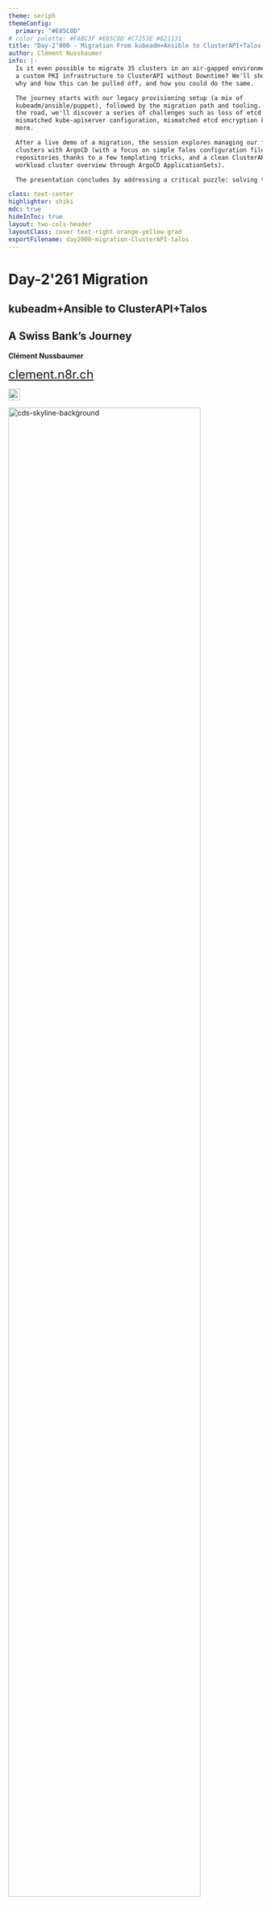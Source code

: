 ```yaml
---
theme: seriph
themeConfig:
  primary: "#E85C0D"
# color palette: #FABC3F #E85C0D #C7253E #821131
title: "Day-2’000 - Migration From kubeadm+Ansible to ClusterAPI+Talos: A Swiss Bank’s Journey"
author: Clément Nussbaumer
info: |-
  Is it even possible to migrate 35 clusters in an air-gapped environment with
  a custom PKI infrastructure to ClusterAPI without Downtime? We'll show you
  why and how this can be pulled off, and how you could do the same.

  The journey starts with our legacy provisioning setup (a mix of
  kubeadm/ansible/puppet), followed by the migration path and tooling. Along
  the road, we'll discover a series of challenges such as loss of etcd quorum,
  mismatched kube-apiserver configuration, mismatched etcd encryption keys, and
  more.

  After a live demo of a migration, the session explores managing our fleet of
  clusters with ArgoCD (with a focus on simple Talos configuration files in our
  repositories thanks to a few templating tricks, and a clean ClusterAPI
  workload cluster overview through ArgoCD ApplicationSets).

  The presentation concludes by addressing a critical puzzle: solving the chicken/egg bootstrapping problem of the first ClusterAPI management cluster(s).

class: text-center
highlighter: shiki
mdc: true
hideInToc: true
layout: two-cols-header
layoutClass: cover text-right orange-yellow-grad
exportFilename: day2000-migration-ClusterAPI-talos
---
```


# Day-2'261 Migration
## kubeadm+Ansible to ClusterAPI+Talos

## A Swiss Bank’s Journey

**Clément Nussbaumer**

<a href="https://clement.n8r.ch/en/articles/" style="font-size: 1.5rem;" target="_blank" alt="Blog" class="absolute right-8rem top-25rem m-6 text-xl">clement.n8r.ch</a>

<img src="./images/Jura.png" width="23rem" class="absolute right-6rem top-25rem m-6 text-xl" alt="Jura flag">

<a href="https://www.linkedin.com/in/clement-j-m-nussbaumer/" target="_blank" alt="Blog"
  class="absolute right-4rem top-25rem m-6  text-xl icon-btn opacity-100 !border-none "><carbon-logo-linkedin />
</a>

<a href="https://github.com/clementnuss" target="_blank" alt="GitHub"
  class="absolute right-2rem top-25rem m-6 text-xl icon-btn opacity-100 !border-none"><carbon-logo-github />
</a>

<img src="./images/CDS2025-hero-skyline.svg" width="87%" class="absolute justify-items-center bottom-1rem" alt="cds-skyline-background">
<img src="./images/CDS2025-hero-text.svg" width="30%" class="absolute top-10rem left-2rem m-0" alt="CDS 2025 logo">

<style>
.orange-yellow-grad {
  background: linear-gradient(90deg, #ffb300 0%, #e5ff71 100%);;
}
.orange-yellow-grad h1,
.orange-yellow-grad h2,
.orange-yellow-grad p,
.orange-yellow-grad strong,
.orange-yellow-grad a {
  color: #333333 !important;
}
</style>

---

# Longevity of a K8s Cluster

How old can your clusters get?

<div class="grid grid-cols-5 gap-4">
<div class="col-span-2 flex flex-col flex-items-start">

<br>
<br>
<br>


```console
$ kubectl get namespace kube-system
NAME          STATUS   AGE
kube-system   Active   6y70d
```

```console
     6 years (365.25 days)
 +  70 days
= 2261 days
```

</div>

<div place-items="center" class="flex col-span-3">
<figure>
  <img border="rounded" src="./images/old-cluster.jpg" width="90%" alt="">
</figure>
</div>
</div>

---
src: ./slides/intro-pf.md
---
---

# Starting Point
Legacy cluster provisioning

<div class="grid grid-cols-5 gap-4">
<div class="col-span-2">

1. provision Debian VMs (terraform)
1. deploy/configure base tools
1. register nodes in `inventory.yml`
1. run Ansible playbook:
   - render config files, base manifests, ...
   - run `kubeadm` commands
1. configure ArgoCD integration

</div>
<div class="col-span-3">
<figure>
  <img border="rounded" src="./images/clusters-pipeline.png" width="100%" alt="">
  <footer><cite style="font-size: 70%;display: block;text-align: center;" >Current cluster provisioning pipeline overview</cite></footer>
</figure>
</div>
</div>

<!-- 
base tools: log collection, ssh access control, security tools
-->

---

# ClusterAPI

<div class="grid grid-cols-5 gap-4">
<div class="col-span-3">

<figure>
  <img border="rounded" src="./images/clusterapi-overview.png" width="100%" alt="">
</figure>


</div>
<div class="col-span-2 flex flex-col flex-items-start">

```console
$ kubectl get clusters --all-namespaces
NAMESPACE    NAME           AGE
capi-lab-a   e1-k8s-lab-a   29d
capi-lab-b   e1-k8s-lab-b   95d
capi-lab-c   e1-k8s-lab-c   95d
```

```console
$ kubectl get machinedeployments
NAME                  REPLICAS AGE    VERSION
e1-k8s-lab-a-md-002   2        5d5h   v1.30.5
e1-k8s-lab-a-md-1     1        19d    v1.31.4
```

```console
$ kubectl get machines
NAME                 PHASE     AGE    VERSION
lab-a-md-002-lr7ch   Running   5d4h   v1.30.5
lab-a-md-002-lwx4t   Running   4d2h   v1.30.5
lab-a-md-1-4rtb9     Running   19d    v1.31.5
```


</div>
</div>

---

# Talos Linux
[The 12 binaries' O.S.](https://www.siderolabs.com/blog/there-are-only-12-binaries-in-talos-linux/)



<div class="grid grid-cols-4 gap-4">
<div class="col-span-2 flex flex-col flex-items-start">

> immutable, minimal, ephemeral \
> declarative configuration file and gRPC API [^talos-philosophy]

[^talos-philosophy]: <https://www.talos.dev/v1.11/learn-more/philosophy/>

<br>

```console
$ talosctl services
SERVICE              STATE     HEALTH
apid                 Running   OK    
containerd           Running   OK    
cri                  Running   OK    
etcd                 Running   OK    
kubelet              Running   OK    
machined             Running   OK    
syslogd              Running   OK    
trustd               Running   OK    
udevd                Running   OK    
```

</div>
<div class="col-span-2">
<figure>
  <img border="rounded" src="./images/talos-overview.png" class="m-4" width="95%" alt="">
</figure>
</div>
</div>

---

# Migration
The Journey


<div class="grid grid-cols-5 gap-4">
<div class="col-span-2 flex flex-col flex-items-start">

Documentation:

- [Talos `kubeadm` migration guide](https://www.talos.dev/v1.9/advanced/migrating-from-kubeadm/)
- [Talos `v1alpha1/config` reference](https://www.talos.dev/v1.9/reference/configuration/v1alpha1/config/)
- [`kube-apiserver` CLI reference](https://kubernetes.io/docs/reference/command-line-tools-reference/kube-apiserver/)
- [Kubernetes `etcd` encryption doc](https://kubernetes.io/docs/tasks/administer-cluster/encrypt-data/)

</div>
<div class="col-span-3">
<figure>
  <img border="rounded" src="./images/migration.png" width="90%" alt="">
  <!-- <footer><cite style="font-size: 70%;display: block;text-align: center;" >Current cluster provisioning pipeline overview</cite></footer> -->
</figure>
</div>
</div>

---
layout: two-cols-header
layoutClass: gap-4
class: justify-items-start
---

# step 0: config matching

::left::
**Kubeadm modifications:**


1. `--service-account-issuer => https://<apiserver endpoint>:6443`
1. match `etcd` encryption key names to those hard-coded in [Talos template
file](https://github.com/siderolabs/talos/blob/release-1.9/internal/app/machined/pkg/controllers/k8s/templates/kube-system-encryption-config-template.yaml)
1. re-encrypt all secrets:

```bash
kubectl get secrets --all-namespaces -o json | \
  kubectl replace -f -
```

::right::

```yaml {9-12,15-18}{lines:true}
--- # talos EncryptionConfig template
apiVersion: v1
kind: EncryptionConfig
resources:
- resources:
  - secrets
  providers:
  {{if .Root.SecretboxEncryptionSecret}}
  - secretbox:
      keys:
      - name: key2
        secret: {{ .Root.SecretboxEncryptionSecret }}
  {{end}}
  {{if .Root.AESCBCEncryptionSecret}}
  - aescbc:
      keys:
      - name: key1
        secret: {{ .Root.AESCBCEncryptionSecret }}
  {{end}}
  - identity: {}
```

---

# step 1: import existing PKI

<br>

````md magic-move
```text
$ export TOKEN=$(kubeadm token create --ttl 0)
$ talosctl gen secrets \
  --from-kubernetes-pki /etc/kubernetes/pki/ \
  --kubernetes-bootstrap-token ${TOKEN} \
  --output-file secretsbundle.yaml
```
```yaml {*}{lines:true}
--- # secretsbundle.yaml
secrets:
  bootstraptoken: c00ffe.0123456789abcdef
  secretboxencryptionsecret: base64-encoded-etcd-encryption-key
certs:
  etcd:
    crt: base64-encoded-crt
    key: base64-encoded-key
  k8s:
    crt: base64-encoded-crt
    key: base64-encoded-key
  k8sserviceaccount:
    key: base64-encoded-key
  os:
    crt: base64-encoded-crt
    key: base64-encoded-key
```
````

---
layout: two-cols-header
layoutClass: gap-2
class: justify-items-start
---

# step 2: create ClusterAPI CRDs

::left::

```yaml {*}{lines:true}
---
apiVersion: cluster.x-k8s.io/v1beta1
kind: Cluster
metadata:
  labels:
    cluster.x-k8s.io/cluster-name: e1-k8s-lab-f
  name: e1-k8s-lab-f
spec:
  controlPlaneEndpoint:
    host: e1-k8s-lab-f-internal.tld.ch
    port: 443
  controlPlaneRef:
    apiVersion: controlplane.cluster.x-k8s.io/v1alpha3
    kind: TalosControlPlane
    name: e1-k8s-lab-f
  infrastructureRef:
    apiVersion: infrastructure.cluster.x-k8s.io/v1beta1
    kind: VSphereCluster
    name: e1-k8s-lab-f
```

::right::

```yaml {*}{lines:true}
---
apiVersion: controlplane.cluster.x-k8s.io/v1alpha3
kind: TalosControlPlane
metadata:
  name: e1-k8s-lab-f
spec:
  controlPlaneConfig:
    controlplane:
      strategicPatches: [...]
      generateType: controlplane
  infrastructureTemplate:
    apiVersion: infrastructure.cluster.x-k8s.io/v1beta1
    kind: VSphereMachineTemplate
    name: control-plane-v1.9.4-pf.0
  replicas: 0
  rolloutStrategy:
    rollingUpdate:
      maxSurge: 1
    type: RollingUpdate
  version: v1.31.5
```


---
layout: two-cols-header
layoutClass: gap-4
class: justify-items-start
---

# step 2: create ClusterAPI CRDs

<figure class="justify-items-center">
  <img border="rounded" src="./images/capi-inside-ns.png" width="90%" alt="">
</figure>

---

# step 3: add ClusterAPI nodes

<figure class="justify-items-center">
  <img border="rounded" src="./images/migration-1:3.png" width="70%" alt="">
</figure>

---

# step 3: add ClusterAPI nodes

<figure class="justify-items-center">
  <img border="rounded" src="./images/migration-2:3.png" width="70%" alt="">
</figure>

---

# step 3: add ClusterAPI nodes

<figure class="justify-items-center">
  <img border="rounded" src="./images/migration-3:3.png" width="70%" alt="">
</figure>

---
class: justify-items-start
---

# step 3: create ClusterAPI nodes
What could go wrong after all?

- mismatched `--service-account-issuer` config:

  ```log
  [authentication.go:73] "Unable to authenticate the request" err="invalid bearer token"
  ```

- `etcd` encryption key missing:

  ```log
  [reflector.go:561] storage/cacher.go:/secrets: failed to list *core.Secret: unable 
  to transform key "/registry/secrets/appl-titi/toto-secret": no matching prefix found
  ```

- wrong `etcd` encryption key

  ```log
  [transformer.go:163] "failed to decrypt data" err="output array was not large enough for encryption"
  ```

- loss of quorum: use the `--force-new-cluster` flag to recover one node

---
layout: two-cols-header
layoutClass: gap-4
class: justify-items-start
---

# Demo


::left::

<br>
<br>
<br>
<br>
<br>
<br>

## Live migration 🎢


::right::

<figure>
  <img border="rounded" src="./images/clusterapi-cuttle.webp" width="95%" alt="">
  <footer><cite style="font-size: 70%;display: block;text-align: center;" >Created with FLUX.1 [dev] by Black Forest Labs</cite></footer>
</figure>

---
layout: two-cols-header
layoutClass: gap-4
class: justify-items-start
---

# Bootstrapping Issue
The Chicken & Egg problem

::left::

<figure>
  <img border="rounded" src="./images/chicken-or-egg.jpeg" width="95%" alt="">
  <footer><cite style="font-size: 70%;display: block;text-align: center;" >Created with FLUX.1 [dev] by Black Forest Labs</cite></footer>
</figure>

<br>
<br>

::right::

<figure>
  <img border="rounded" src="./images/bootstrapping.png" width="100%" alt="">
</figure>

---

# Change of Plans
Why we're not implementing ClusterAPI

<div class="grid grid-cols-2 gap-8">
<div class="flex flex-col">

## Siderolabs' Strategic Shift

- ClusterAPI providers are now **"low priority"**
- No new features planned for CAPI providers
- Focus shifted to [**Omni**](https://omni.siderolabs.com/) platform

## Technical Concerns

- Kubernetes as dependency for cluster management
- In-place upgrades vs. machine replacement
- CAPI complexity vs. simplicity goals

</div>
<div class="flex flex-col">

## Alternative Approaches

- **siderolabs'** solution (Omni)
- using **ansible** to wrap `talosctl` operations? 😬
- **Purpose-built tool** for Talos? 🪴

**References:**

- [GitHub Issue #193](https://github.com/siderolabs/cluster-api-bootstrap-provider-talos/issues/193#issuecomment-2449472526)
- [Siderolabs Blog](https://www.siderolabs.com/blog/kubernetes-cluster-full-lifecycle-management-without-cluster-api/)

</div>
</div>

---

# Conclusion

<div class="grid grid-cols-2 gap-8">
<div class="flex flex-col">

## Migration Takeaways

- **ClusterAPI remains a valid option** for many organizations
- **Migration tips are universal** - apply to any Talos deployment
- **Key lessons learned:**
  - PKI import and secret matching are critical
  - Configuration alignment is crucial
  - Step-by-step node replacement minimizes risk

</div>
<div class="flex flex-col">

## Looking Forward

We're building an **open-source tool**:

- **Purpose-built for Talos** Linux clusters
- **Stateless & minimal** Go binary
- **Plugin-based architecture** for infrastructure flexibility

🚀 **Coming soon** - stay tuned for the open-source release!

*The migration journey continues...*

</div>
</div>

---
layout: two-cols-header
layoutClass: cover orange-yellow-grad
---


# Questions?

<a href="https://clement.n8r.ch/en/articles/" style="font-size: 1.5rem;" target="_blank" alt="Blog" class="absolute right-8rem top-25rem m-6 text-xl">clement.n8r.ch</a>

<img src="./images/Jura.png" width="23rem" class="absolute right-6rem top-25rem m-6 text-xl" alt="Jura flag">

<a href="https://www.linkedin.com/in/clement-j-m-nussbaumer/" target="_blank" alt="Blog"
  class="absolute right-4rem top-25rem m-6  text-xl icon-btn opacity-100 !border-none "><carbon-logo-linkedin />
</a>

<a href="https://github.com/clementnuss" target="_blank" alt="GitHub"
  class="absolute right-2rem top-25rem m-6 text-xl icon-btn opacity-100 !border-none"><carbon-logo-github />
</a>

<img src="./images/CDS2025-hero-skyline.svg" width="87%" class="absolute justify-items-center bottom-1rem" alt="cds-skyline-background">
<img src="./images/CDS2025-hero-text.svg" width="30%" class="absolute top-14rem left-4rem m-0" alt="CDS 2025 logo">

<style>
.orange-yellow-grad {
  background: linear-gradient(90deg, #ffb300 0%, #e5ff71 100%);;
}
.orange-yellow-grad h1,
.orange-yellow-grad h2,
.orange-yellow-grad p,
.orange-yellow-grad strong,
.orange-yellow-grad a {
  color: #333333 !important;
}
</style>


---

# Templating Talos Configs
Additional content

```bash
yq '(.. | select(has("yq_load_str"))) |= load_str(.yq_load_str)'
```

````md magic-move

```yaml
---
apiVersion: bootstrap.cluster.x-k8s.io/v1alpha3
kind: TalosConfigTemplate
metadata:
  name: config-template-20250326001
spec:
  template:
    spec:
      generateType: worker
      strategicPatches:
        - yq_load_str: config/lab/strategic-patches.yaml
        - yq_load_str: config/lab/registries.yaml
        - yq_load_str: config/lab/ca-certificates.yaml
        - yq_load_str: config/lab/log-config.yaml
```

```yaml {10-18}
---
apiVersion: bootstrap.cluster.x-k8s.io/v1alpha3
kind: TalosConfigTemplate
metadata:
  name: config-template-20250326001
spec:
  template:
    spec:
      generateType: worker
      strategicPatches:
        - | # strategic-patches.yaml content
          cluster:
            apiServer:
              extraArgs:
          ...
        - | # registries.yaml content
          ...
```
````

---

# ArgoCD AppSets
Additional content


<figure class="justify-items-center" >
  <img border="rounded" src="./images/appsets.png" width="80%" alt="">
</figure>

---
layout: two-cols-header
layoutClass: gap-4
class: justify-items-start
---

# ArgoCD AppSet for Cluster management
Additional content

```yaml
spec.generators:
  - matrix:
      generators:
        - git:
            repoURL: git@your.repo/abcdef.git
            revision: HEAD
            directories:
              - path: envs/lab/*
              - path: envs/test/*
spec.template:
  sources:
    - repoURL: git@your.repo/abcdef.git
      plugin:
        name: lovely-ytt
        parameters:
          - name: lovely_preprocessors
            string: |
              set -euxo && cd ../../../ && \
              find config -name "*.yaml" -exec yq -i 'explode(.) | del(.".*")' {} \; && \
              find {{ .path.path }} -name "*.yaml" -exec yq -i '(.. | select(has("yq_load_str"))) |= load_str(.yq_load_str)' {} \;
```


